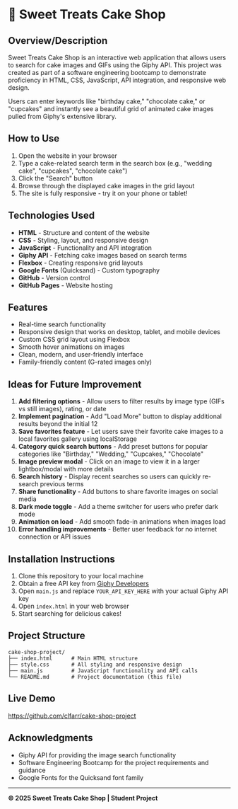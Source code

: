 # 🍰 Sweet Treats Cake Shop

## Overview/Description
Sweet Treats Cake Shop is an interactive web application that allows users to search for cake images and GIFs using the Giphy API. This project was created as part of a software engineering bootcamp to demonstrate proficiency in HTML, CSS, JavaScript, API integration, and responsive web design.

Users can enter keywords like "birthday cake," "chocolate cake," or "cupcakes" and instantly see a beautiful grid of animated cake images pulled from Giphy's extensive library.

## How to Use
1. Open the website in your browser
2. Type a cake-related search term in the search box (e.g., "wedding cake", "cupcakes", "chocolate cake")
3. Click the "Search" button
4. Browse through the displayed cake images in the grid layout
5. The site is fully responsive - try it on your phone or tablet!

## Technologies Used
- **HTML** - Structure and content of the website
- **CSS** - Styling, layout, and responsive design
- **JavaScript** - Functionality and API integration
- **Giphy API** - Fetching cake images based on search terms
- **Flexbox** - Creating responsive grid layouts
- **Google Fonts** (Quicksand) - Custom typography
- **GitHub** - Version control
- **GitHub Pages** - Website hosting

## Features
- Real-time search functionality
- Responsive design that works on desktop, tablet, and mobile devices
- Custom CSS grid layout using Flexbox
- Smooth hover animations on images
- Clean, modern, and user-friendly interface
- Family-friendly content (G-rated images only)

## Ideas for Future Improvement
1. **Add filtering options** - Allow users to filter results by image type (GIFs vs still images), rating, or date
2. **Implement pagination** - Add "Load More" button to display additional results beyond the initial 12
3. **Save favorites feature** - Let users save their favorite cake images to a local favorites gallery using localStorage
4. **Category quick search buttons** - Add preset buttons for popular categories like "Birthday," "Wedding," "Cupcakes," "Chocolate"
5. **Image preview modal** - Click on an image to view it in a larger lightbox/modal with more details
6. **Search history** - Display recent searches so users can quickly re-search previous terms
7. **Share functionality** - Add buttons to share favorite images on social media
8. **Dark mode toggle** - Add a theme switcher for users who prefer dark mode
9. **Animation on load** - Add smooth fade-in animations when images load
10. **Error handling improvements** - Better user feedback for no internet connection or API issues

## Installation Instructions
1. Clone this repository to your local machine
2. Obtain a free API key from [Giphy Developers](https://developers.giphy.com/)
3. Open `main.js` and replace `YOUR_API_KEY_HERE` with your actual Giphy API key
4. Open `index.html` in your web browser
5. Start searching for delicious cakes!

## Project Structure
```
cake-shop-project/
├── index.html      # Main HTML structure
├── style.css       # All styling and responsive design
├── main.js         # JavaScript functionality and API calls
└── README.md       # Project documentation (this file)
```

## Live Demo
https://github.com/clfarr/cake-shop-project

## Acknowledgments
- Giphy API for providing the image search functionality
- Software Engineering Bootcamp for the project requirements and guidance
- Google Fonts for the Quicksand font family

---

**© 2025 Sweet Treats Cake Shop | Student Project**
